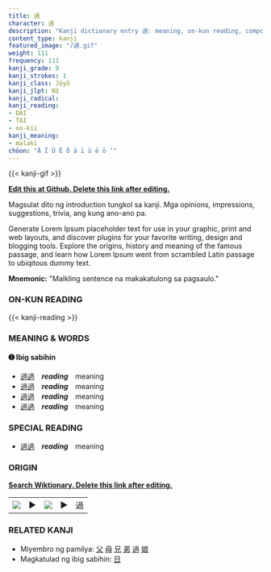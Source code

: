 ```yaml
---
title: 過
character: 過
description: "Kanji dictionary entry 過: meaning, on-kun reading, compounds, origin, related kanji"
content_type: kanji
featured_image: "/過.gif"
weight: 111
frequency: 111
kanji_grade: 9
kanji_strokes: 1
kanji_class: Jōyō
kanji_jlpt: N1
kanji_radical: 
kanji_reading: 
- DAI
- TAI
- oo-kii
kanji_meaning:
- malaki
chōon: "Ā Ī Ū Ē Ō ā ī ū ē ō ’"
---
```

[//]: # (Don't edit the line below. Kanji animated GIF code is automatically generated.)
{{< kanji-gif >}}

[//]: # (Edit below this line.)

**[Edit this at Github. Delete this link after editing.](https://github.com/tim0g/tim/tree/main/content/kanji/過/index.md)**

Magsulat dito ng introduction tungkol sa kanji. Mga opinions, impressions, suggestions, trivia, ang kung ano-ano pa.

Generate Lorem Ipsum placeholder text for use in your graphic, print and web layouts, and discover plugins for your favorite writing, design and blogging tools. Explore the origins, history and meaning of the famous passage, and learn how Lorem Ipsum went from scrambled Latin passage to ubiqitous dummy text.
 
**Mnemonic:** "Maikling sentence na makakatulong sa pagsaulo."

### ON-KUN READING

[//]: # (Don't edit the line below. ON-KUN READING code is automatically generated.)
{{< kanji-reading >}}

### MEANING & WORDS

#### ➊ **Ibig sabihin**
  - [過](../過)[過](../過)　***reading***　meaning
  - [過](../過)[過](../過)　***reading***　meaning
  - [過](../過)[過](../過)　***reading***　meaning
  - [過](../過)[過](../過)　***reading***　meaning

### SPECIAL READING
  - [過](../過)[過](../過)　***reading***　meaning

### ORIGIN

**[Search Wiktionary. Delete this link after editing.](https://wiktionary.org/wiki/過)**
<table class="kanji-table"><tr><td>
<img src="60px-過-bronze.svg.png">
</td><td>▶</td><td>
<img src="60px-過-oracle.svg.png">
</td><td>▶</td>
<td class="kanji-origin">過</td>
</tr></table>

### RELATED KANJI
- Miyembro ng pamilya: [父](../父) [母](../母) [兄](../兄) [弟](../弟) [過](../過) [娘](../娘)
- Magkatulad ng ibig sabihin: [日](../日)
